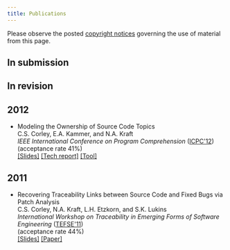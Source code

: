 ```yaml
---
title: Publications
---
```


Please observe the posted [copyright notices](/copyright) governing the use of material from
this page.

In submission
-------------

In revision
-----------

2012
----
* Modeling the Ownership of Source Code Topics
  <br /> C.S. Corley, E.A. Kammer, and N.A. Kraft
  <br /> *IEEE International Conference on Program Comprehension* ([ICPC'12](http://icpc12.sosy-lab.org/))
  <br /> (acceptance rate 41%)
  <br />
  [[Slides]](https://speakerdeck.com/u/cscorley/p/modeling-the-ownership-of-source-code-topics)
  [[Tech report]](http://software.eng.ua.edu/reports/SERG-2012-01)
  [[Tool]](http://www.github.com/software-eng-ua-edu/ohm/)


2011
----
* Recovering Traceability Links between Source Code and Fixed Bugs via Patch Analysis
  <br /> C.S. Corley, N.A. Kraft, L.H. Etzkorn, and S.K. Lukins
  <br /> *International Workshop on Traceability in Emerging Forms of Software
  Engineering* ([TEFSE'11](http://www.cs.wm.edu/semeru/tefse2011))
  <br /> (acceptance rate 44%)
  <br /> [[Slides]](/_static/slides/tefse11.pdf)
  [[Paper]](http://dx.doi.org/10.1145/1987856.1987863)

